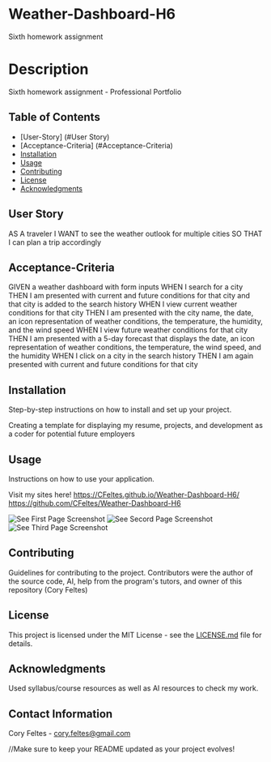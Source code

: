 # Weather-Dashboard-H6
Sixth homework assignment


# Description
Sixth homework assignment - Professional Portfolio



## Table of Contents
- [User-Story] (#User Story)
- [Acceptance-Criteria] (#Acceptance-Criteria)
- [Installation](#installation)
- [Usage](#usage)
- [Contributing](#contributing)
- [License](#license)
- [Acknowledgments](#acknowledgments)


## User Story
AS A traveler
I WANT to see the weather outlook for multiple cities
SO THAT I can plan a trip accordingly

## Acceptance-Criteria
GIVEN a weather dashboard with form inputs
WHEN I search for a city
THEN I am presented with current and future conditions for that city and that city is added to the search history
WHEN I view current weather conditions for that city
THEN I am presented with the city name, the date, an icon representation of weather conditions, the temperature, the humidity, and the wind speed
WHEN I view future weather conditions for that city
THEN I am presented with a 5-day forecast that displays the date, an icon representation of weather conditions, the temperature, the wind speed, and the humidity
WHEN I click on a city in the search history
THEN I am again presented with current and future conditions for that city

## Installation
Step-by-step instructions on how to install and set up your project.

Creating a template for displaying my resume, projects, and development as a coder for potential future employers

## Usage
Instructions on how to use your application.

Visit my sites here!
https://CFeltes.github.io/Weather-Dashboard-H6/
https://github.com/CFeltes/Weather-Dashboard-H6

![See First Page Screenshot](Screenshot-1.jpg)
![See Secord Page Screenshot](Screenshot-2.jpg)
![See Third Page Screenshot](Screenshot-3.jpg)


## Contributing
Guidelines for contributing to the project.
Contributors were the author of the source code, AI, help from the program's tutors, and owner of this repository (Cory Feltes) 

## License
This project is licensed under the MIT License - see the [LICENSE.md](LICENSE.md) file for details.

## Acknowledgments
Used syllabus/course resources as well as AI resources to check my work.

## Contact Information
Cory Feltes - cory.feltes@gmail.com


//Make sure to keep your README updated as your project evolves!